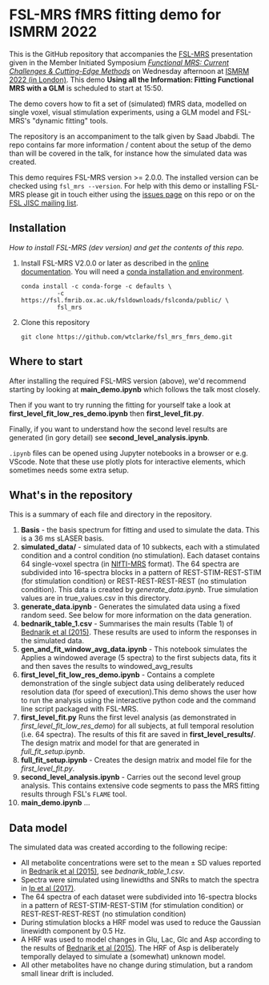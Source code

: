 # FSL-MRS fMRS fitting demo for ISMRM 2022

This is the GitHub repository that accompanies the [FSL-MRS](https://open.win.ox.ac.uk/pages/fsl/fsl_mrs/) presentation given in the Member Initiated Symposium [_Functional MRS: Current Challenges & Cutting-Edge Methods_](https://submissions.mirasmart.com/ISMRM2022/Itinerary/ConferenceMatrixEventDetail.aspx?ses=MIS-08)
on Wednesday afternoon at [ISMRM 2022 (in London)](https://www.ismrm.org/22m/). This demo __Using all the Information: Fitting Functional MRS with a GLM__ is scheduled to start at 15:50.

The demo covers how to fit a set of (simulated) fMRS data, modelled on single voxel, visual stimulation experiments, using a GLM model and FSL-MRS's "dynamic fitting" tools.

The repository is an accompaniment to the talk given by Saad Jbabdi. The repo contains far more information / content about the setup of the demo than will be covered in the talk, for instance how the simulated data was created.

This demo requires FSL-MRS version >= 2.0.0. The installed version can be checked using `fsl_mrs --version`. For help with this demo or installing FSL-MRS please git in touch either using the [issues page](https://github.com/wtclarke/fsl_mrs_fmrs_demo/issues) on this repo or on the [FSL JISC mailing list](mailto:FSL@JISCMAIL.AC.UK).

## Installation
_How to install FSL-MRS (dev version) and get the contents of this repo._
1. Install FSL-MRS V2.0.0 or later as described in the [online documentation](https://open.win.ox.ac.uk/pages/fsl/fsl_mrs/install.html). You will need a [conda installation and environment](https://open.win.ox.ac.uk/pages/fsl/fsl_mrs/conda.html#conda).
    ```
    conda install -c conda-forge -c defaults \
              -c https://fsl.fmrib.ox.ac.uk/fsldownloads/fslconda/public/ \
              fsl_mrs
    ```
2. Clone this repository
    ```
    git clone https://github.com/wtclarke/fsl_mrs_fmrs_demo.git
    ```

## Where to start
After installing the required FSL-MRS version (above), we'd recommend starting by looking at __main_demo.ipynb__ which follows the talk most closely.

Then if you want to try running the fitting for yourself take a look at __first_level_fit_low_res_demo.ipynb__ then __first_level_fit.py__. 

Finally, if you want to understand how the second level results are generated (in gory detail) see __second_level_analysis.ipynb__.

`.ipynb` files can be opened using Jupyter notebooks in a browser or e.g. VScode. Note that these use plotly plots for interactive elements, which sometimes needs some extra setup.

## What's in the repository
This is a summary of each file and directory in the repository. 

1. __Basis__ - the basis spectrum for fitting and used to simulate the data. This is a 36 ms sLASER basis.
2. __simulated_data/__ - simulated data of 10 subkects, each with a stimulated condition and a control condition (no stimulation). Each dataset contains 64 single-voxel spectra (in [NIfTI-MRS](https://github.com/wtclarke/mrs_nifti_standard) format). The 64 spectra are subdivided into 16-spectra blocks in a pattern of REST-STIM-REST-STIM (for stimulation condition) or REST-REST-REST-REST (no stimulation condition). This data is created by _generate_data.ipynb_. True simulation values are in true_values.csv in this directory.
3. __generate_data.ipynb__ - Generates the simulated data using a fixed random seed. See below for more information on the data generation.
4. __bednarik_table_1.csv__ - Summarises the main results (Table 1) of [Bednarik et al (2015)](https://journals.sagepub.com/doi/10.1038/jcbfm.2014.233). These results are used to inform the responses in the simulated data.
5. __gen_and_fit_window_avg_data.ipynb__ - This notebook simulates the Applies a windowed average (5 spectra) to the first subjects data, fits it and then saves the results to windowed_avg_results
6. __first_level_fit_low_res_demo.ipynb__ - Contains a complete demonstration of the single subject data using deliberately reduced resolution data (for speed of execution).This demo shows the user how to run the analysis using the interactive python code and the command line script packaged with FSL-MRS.
7. __first_level_fit.py__ Runs the first level analysis (as demonstrated in _first_level_fit_low_res_demo_) for all subjects, at full temporal resolution (i.e. 64 spectra). The results of this fit are saved in __first_level_results/__.
The design matrix and model for that are generated in _full_fit_setup.ipynb_.
8. __full_fit_setup.ipynb__ - Creates the design matrix and model file for the _first_level_fit.py_.
9. __second_level_analysis.ipynb__ -  Carries out the second level group analysis. This contains extensive code segments to pass the MRS fitting results through FSL's `FLAME` tool.
10. __main_demo.ipynb__ ...

## Data model
The simulated data was created according to the following recipe:

- All metabolite concentrations were set to the mean ± SD values reported in [Bednarik et al (2015)](https://journals.sagepub.com/doi/10.1038/jcbfm.2014.233), see _bednarik_table_1.csv_.
- Spectra were simulated using linewidths and SNRs to match the spectra in [Ip et al (2017)](https://doi.org/10.1016/j.neuroimage.2017.04.030).
- The 64 spectra of each dataset were subdivided into 16-spectra blocks in a pattern of REST-STIM-REST-STIM (for stimulation condition) or REST-REST-REST-REST (no stimulation condition)
- During stimulation blocks a HRF model was used to reduce the Gaussian linewidth component by 0.5 Hz.
- A HRF was used to model changes in Glu, Lac, Glc and Asp according to the results of [Bednarik et al (2015)](https://journals.sagepub.com/doi/10.1038/jcbfm.2014.233). The HRF of Asp is deliberately temporally delayed to simulate a (somewhat) unknown model.
- All other metabolites have no change during stimulation, but a random small linear drift is included.